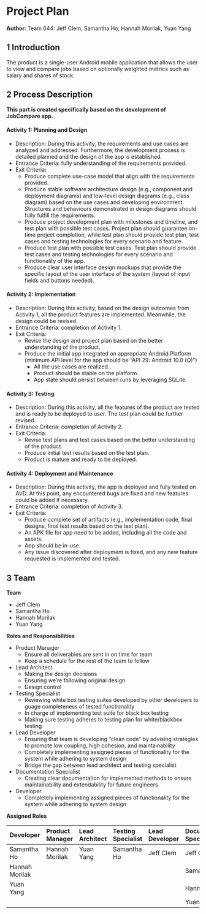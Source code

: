 # Project Plan


**Author**: Team 044: Jeff Clem, Samantha Ho, Hannah Morilak, Yuan Yang

## 1 Introduction

The product is a single-user Android mobile application that allows the user to view and compare jobs based on optionally weighted metrics such as salary and shares of stock. 

## 2 Process Description
**This part is created specifically based on the development of JobCompare app.**

#### Activity 1: Planning and Design
* Description: During this activity, the requirements and use cases are analyzed and addressed. Furthermore, the development process is detailed planned and the design of the app is established.
* Entrance Criteria: fully understanding of the requirements provided.
* Exit Criteria: 
  * Produce complete use-case model that align with the requirements provided.
  * Produce stable software architecture design (e.g., component and deployment diagrams) and low-level design diagrams (e.g., class diagram) based on the use cases and developing environment. Structures and behaviours demonstrated in design diagrams should fully fulfill the requirements. 
  * Produce project development plan with milestones and timeline, and test plan with possible test cases. Project plan should guarantee on-time project completion, while test plan should provide test plan, test cases and testing technologies for every scenario and feature. 
  * Produce test plan with possible test cases. Test plan should provide test cases and testing technologies for every scenario and functionality of the app.
  * Produce clear user interface design mockups that provide the specific layout of the user interface of the system (layout of input fields and buttons needed).

#### Activity 2: Implementation
* Description: During this activity, based on the design outcomes from Activity 1, all the product features are implemented. Meanwhile, the design could be revised.
* Entrance Criteria: completion of Activity 1.
* Exit Criteria: 
  * Revise the design and project plan based on the better understanding of the product.
  * Produce the initial app integrated on appropriate Android Platform (minimum API level for the app should be “API 29: Android 10.0 (Q)”)
    * All the use cases are realized.
    * Product should be stable on the platform.
    * App state should persist between runs by leveraging SQLite.

#### Activity 3: Testing
* Description: During this activity, all the features of the product are tested and is ready to be deployed to user. The test plan could be further revised.
* Entrance Criteria: completion of Activity 2.
* Exit Criteria:
    * Revise test plans and test cases based on the better understanding of the product.
    * Produce initial test results based on the test plan.
    * Product is mature and ready to be deployed.

#### Activity 4: Deployment and Maintenance
* Description: During this activity, the app is deployed and fully tested on AVD. At this point, any encountered bugs are fixed and new features could be added if necessary.
* Entrance Criteria: completion of Activity 3.
* Exit Criteria:
  * Produce complete set of artifacts (e.g., implementation code, final designs, final test results based on the test plan).
  * An APK file for app need to be added, including all the code and assets.
  * App should be in-use.
  * Any issue discovered after deployment is fixed, and any new feature requested is implemented and tested.
 


## 3 Team


**Team**

- Jeff Clem
- Samantha Ho
- Hannah Morilak
- Yuan Yang

**Roles and Responsibilities**
- Product Manager
  -  Ensure all deliverables are sent in on time for team
  -  Keep a schedule for the rest of the team to follow
- Lead Architect
  - Making the design decisions 
  - Ensuring we’re following original design
  - Design control
- Testing Specialist
  - Reviewing white box testing suites developed by other developers to guage completeness of tested functionality 
  - In charge of implementing test suite for black box testing 
  - Making sure testing adheres to testing plan for white/blackbox testing 
- Lead Developer
  - Ensuring that team is developing “clean code” by advising strategies to promote low coupling, high cohesion, and maintainability 
  - Completely implementing assigned pieces of functionality for the system while adhering to system design
  - Bridge the gap between lead architect and testing specialist
- Documentation Specialist
  - Creating clear documentation for implemented methods to ensure maintainability and extendability for future engineers
- Developer
  - Completely implementing assigned pieces of functionality for the system while adhering to system design

**Assigned Roles**

| Developer  | Product Manager  | Lead Architect  | Testing Specialist  | Lead Developer  | Documentation Specialist  |
|:----------|:----------|:----------|:----------|:----------|:----------|
| Samantha Ho    | Hannah Morilak    | Yuan Yang    | Samantha Ho    | Jeff Clem    | Jeff Clem    |
| Hannah Morilak    |      |      |      |     | Samantha Ho    |
| Yuan Yang    |     |     |      |     | Hannah Morilak    |
|      |      |      |     |     | Yuan Yang    |



